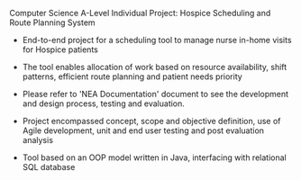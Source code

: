 Computer Science A-Level Individual Project: Hospice Scheduling and Route Planning System
- End-to-end project for a scheduling tool to manage nurse in-home visits for Hospice patients
- The tool enables allocation of work based on resource availability, shift patterns, efficient route planning and patient needs priority

- Please refer to 'NEA Documentation' document to see the development and design process, testing and evaluation.

- Project encompassed concept, scope and objective definition, use of Agile development, unit and end user testing and post evaluation analysis
- Tool based on an OOP model written in Java, interfacing with relational SQL database
